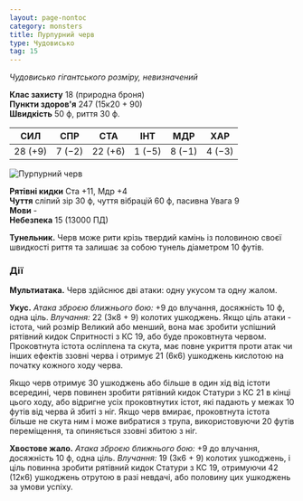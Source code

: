 ```yaml
---
layout: page-nontoc
category: monsters
title: Пурпурний черв
type: Чудовисько
tag: 15
---
```


_Чудовисько гігантського розміру, невизначений_

**Клас захисту** 18 (природна броня)    
**Пункти здоров'я** 247 (15к20 + 90)    
**Швидкість** 50 ф, риття 30 ф.

| СИЛ     | СПР    | СТА     | ІНТ    | МДР    | ХАР    |
| ------- | ------ | ------- | ------ | ------ | ------ |
| 28 (+9) | 7 (−2) | 22 (+6) | 1 (−5) | 8 (−1) | 4 (−3) |

![Пурпурний черв](https://www.dndbeyond.com/avatars/thumbnails/30834/702/1000/1000/638063895243217798.png)

**Рятівні кидки** Ста +11, Мдр +4    
**Чуття** сліпий зір 30 ф, чуття вібрацій 60 ф, пасивна Увага 9    
**Мови** -    
**Небезпека** 15 (13000 ПД)

**Тунельник.** Черв може рити крізь твердий камінь із половиною своєї швидкості риття та залишає за собою тунель діаметром 10 футів.

### Дії
**Мультиатака.** Черв здійснює дві атаки: одну укусом та одну жалом.    

**Укус.** _Атака зброєю ближнього бою:_ +9 до влучання, досяжність 10 ф, одна ціль. _Влучання:_ 22 (3к8 + 9) колотих ушкоджень. Якщо ціль атаки - істота, чий розмір Великий або менший, вона має зробити успішний рятівний кидок Спритності з КС 19, або буде проковтнута червом. Проковтнута істота осліплена та скута, має повне укриття проти атак чи інших ефектів ззовні черва і отримує 21 (6к6) ушкоджень кислотою на початку кожного ходу черва.    

Якщо черв отримує 30 ушкоджень або більше в один хід від істоти всередині, черв повинен зробити рятівний кидок Статури з КС 21 в кінці цього ходу, або відригне усіх проковтнутих істот, які падають у межах 10 футів від черва й збиті з ніг. Якщо черв вмирає, проковтнута істота більше не скута ним і може вибратися з трупа, використовуючи 20 футів переміщення, та опиняється ззовні збитою з ніг.    

**Хвостове жало.** _Атака зброєю ближнього бою:_ +9 до влучання, досяжність 10 ф, одна ціль. _Влучання:_ 19 (3к6 + 9) колотих ушкоджень, і ціль повинна зробити рятівний кидок Статури з КС 19, отримуючи 42 (12к6) ушкоджень отрутою в разі невдачі, або половину цих ушкоджень за умови успіху.
